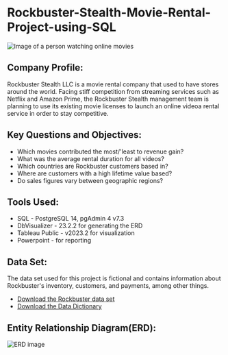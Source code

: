 # Rockbuster-Stealth-Movie-Rental-Project-using-SQL
![Image of a person watching online movies](https://cdn.pixabay.com/photo/2023/01/17/19/49/tv-7725366_1280.jpg)
## Company Profile:
Rockbuster Stealth LLC is a movie rental company that used to have stores around the world. Facing stiff competition from streaming services such as Netflix and Amazon Prime, the Rockbuster Stealth management team is planning to use its existing movie licenses to launch an online videoa rental service in order to stay competitive.
## Key Questions and Objectives:
- Which movies contributed the most/'least to revenue gain?
- What was the average rental duration for all videos?
- Which countries are Rockbuster customers based in?
- Where are customers with a high lifetime value based?
- Do sales figures vary between geographic regions?
## Tools Used:
- SQL - PostgreSQL 14, pgAdmin 4 v7.3
- DbVisualizer - 23.2.2 for generating the ERD
- Tableau Public - v2023.2 for visualization
- Powerpoint - for reporting
## Data Set:
The data set used for this project is fictional and contains information about Rockbuster's inventory, customers, and payments, among other things.
- [Download the Rockbuster data set](http://www.postgresqltutorial.com/wp-content/uploads/2019/05/dvdrental.zip)
- [Download the Data Dictionary](https://github.com/sanjukta-de/Rockbuster-Stealth-Movie-Rental-Project-using-SQL/blob/main/Data_Dictionary.pdf)
## Entity Relationship Diagram(ERD):
![ERD image](https://github.com/sanjukta-de/Rockbuster-Stealth-Movie-Rental-Project-using-SQL/blob/main/ERD.png)

